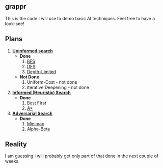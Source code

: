 ## grappr
This is the code I will use to demo basic AI techniques. Feel free to have a look-see!

## Plans
1. [**Uninformed search**](grappr/SimpleSearch.cs)
	- **Done**
		1. [BFS](grappr/BreadthFirstSearch.cs)
		2. [DFS](grappr/DepthFirstSearch.cs)
		3. [Depth-Limited](grappr/DepthLimitedSearch.cs)
	- **Not Done**
		1. Uniform-Cost - not done
		2. Iterative Deepening - not done
2. [**Informed (Heuristic) Search**](grappr/HeuristicSearch.cs)
	- **Done**
		1. [Best First](grappr/BestFirstSearch.cs)
		2. [A*](grappr/AStarSearch.cs)
3. [**Adversarial Search**](grappr/AdversarialSearch.cs)
	- **Done**
		1. [Minimax](grappr/Minimax.cs)
		2. [Alpha-Beta](grappr/AlphaBeta.cs)

## Reality
I am guessing I will probably get only part of that done in the next couple of weeks.
